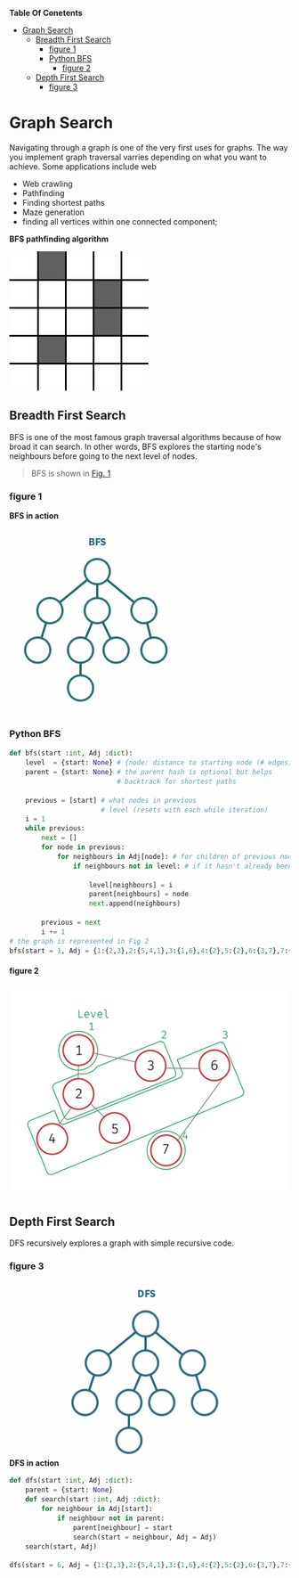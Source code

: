 **Table Of Conetents**
<!-- TOC -->

- [Graph Search](#graph-search)
    - [Breadth First Search](#breadth-first-search)
        - [figure 1](#figure-1)
        - [Python BFS](#python-bfs)
            - [figure 2](#figure-2)
    - [Depth First Search](#depth-first-search)
        - [figure 3](#figure-3)

<!-- /TOC -->

# Graph Search
Navigating through a graph is one of the very first uses for graphs. The way you implement graph traversal varries depending on what you want to achieve. Some applications include web
+ Web crawling
+ Pathfinding
+ Finding shortest paths
+ Maze generation
+ finding all vertices within one connected component;

**BFS pathfinding algorithm**

![](Images/gif1.gif)
## Breadth First Search
BFS is one of the most famous graph traversal algorithms because of how broad it can search. In other words, BFS explores the starting node's neighbours before going to the next level of nodes.
> BFS is shown in [Fig. 1](###figure-1)

### figure 1
**BFS in action**

![](Images/gif2.gif)

### Python BFS
```python
def bfs(start :int, Adj :dict):
    level  = {start: None} # {node: distance to starting node (# edges)}
    parent = {start: None} # the parent hash is optional but helps
                           # backtrack for shortest paths

    previous = [start] # what nodes in previous
                       # level (resets with each while iteration)
    i = 1
    while previous:
        next = []
        for node in previous:
            for neighbours in Adj[node]: # for children of previous nodes
                if neighbours not in level: # if it hasn't already been traversed

                    level[neighbours] = i
                    parent[neighbours] = node
                    next.append(neighbours)

        previous = next
        i += 1
# the graph is represented in Fig 2
bfs(start = 1, Adj = {1:{2,3},2:{5,4,1},3:{1,6},4:{2},5:{2},6:{3,7},7:{6}})
```



#### figure 2
![](Images/img5.png)

## Depth First Search
DFS recursively explores a graph with simple recursive code.

### figure 3
**DFS in action**
![](Images/gif3.gif)
```python
def dfs(start :int, Adj :dict):
    parent = {start: None}
    def search(start :int, Adj :dict):
        for neighbour in Adj[start]:
            if neighbour not in parent:
                parent[neighbour] = start
                search(start = neighbour, Adj = Adj)
    search(start, Adj)

dfs(start = 6, Adj = {1:{2,3},2:{5,4,1},3:{1,6},4:{2},5:{2},6:{3,7},7:{6}})
```